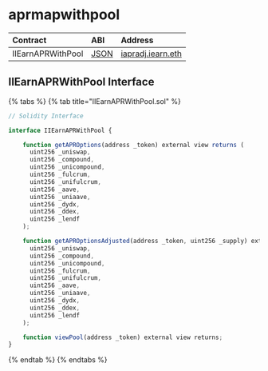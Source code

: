 # aprmapwithpool

| Contract | ABI | Address |
| :--- | :--- | :--- |
| IIEarnAPRWithPool | [JSON](https://github.com/yearn/uniswap-roi/blob/master/build/contracts/IEarnAPRWithPool.json) | [iapradj.iearn.eth](https://etherscan.io/address/0xAE8F37F0e8AD690486bFA2495113d7E94B7a7Ba6#readContract) |

## IIEarnAPRWithPool Interface

{% tabs %}
{% tab title="IIEarnAPRWithPool.sol" %}
```javascript
// Solidity Interface

interface IIEarnAPRWithPool {

    function getAPROptions(address _token) external view returns (
      uint256 _uniswap,
      uint256 _compound,
      uint256 _unicompound,
      uint256 _fulcrum,
      uint256 _unifulcrum,
      uint256 _aave,
      uint256 _uniaave,
      uint256 _dydx,
      uint256 _ddex,
      uint256 _lendf
    );

    function getAPROptionsAdjusted(address _token, uint256 _supply) external view returns (
      uint256 _uniswap,
      uint256 _compound,
      uint256 _unicompound,
      uint256 _fulcrum,
      uint256 _unifulcrum,
      uint256 _aave,
      uint256 _uniaave,
      uint256 _dydx,
      uint256 _ddex,
      uint256 _lendf
    );

    function viewPool(address _token) external view returns;
}
```
{% endtab %}
{% endtabs %}

